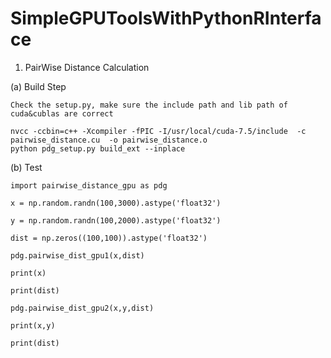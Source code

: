 # SimpleGPUToolsWithPythonRInterface

1. PairWise Distance Calculation

  (a) Build Step
  
    Check the setup.py, make sure the include path and lib path of cuda&cublas are correct

    nvcc -ccbin=c++ -Xcompiler -fPIC -I/usr/local/cuda-7.5/include  -c pairwise_distance.cu  -o pairwise_distance.o     
    python pdg_setup.py build_ext --inplace
    
  (b) Test
  
    import pairwise_distance_gpu as pdg
    
    x = np.random.randn(100,3000).astype('float32')
    
    y = np.random.randn(100,2000).astype('float32')
    
    dist = np.zeros((100,100)).astype('float32')
    
    pdg.pairwise_dist_gpu1(x,dist)
    
    print(x)
    
    print(dist)
    
    pdg.pairwise_dist_gpu2(x,y,dist)
    
    print(x,y)
    
    print(dist)
